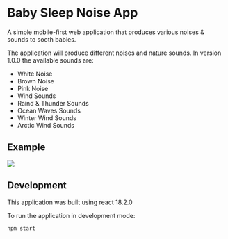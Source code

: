 # Baby Sleep Noise App

A simple mobile-first web application that produces various noises & sounds to sooth babies.

The application will produce different noises and nature sounds. 
In version 1.0.0 the available sounds are:

- White Noise
- Brown Noise
- Pink Noise
- Wind Sounds
- Raind & Thunder Sounds
- Ocean Waves Sounds
- Winter Wind Sounds
- Arctic Wind Sounds

## Example

<img src="https://i.postimg.cc/g0Y2mtLb/baby-sleep-noise-demo.png"></img>



## Development

This application was built using react 18.2.0

To run the application in development mode:

<code>npm start</code>


